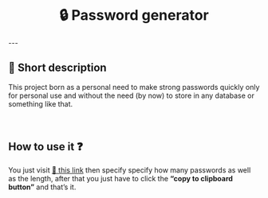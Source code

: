 <h1 align="center">🔒 Password generator</h1>
---  

## 📌 Short description  
This project born as a personal need to make strong passwords quickly only for personal use and without the need (by now) to store in any database or something like that.<br/><br/><br/>



## How to use it ❓  
You just visit <a href="https://tmorales.dev/gpwd/" target="_blank">🔗 this link</a> then specify specify how many passwords as well as the length, after that you just have to click the **“copy to clipboard button”** and that’s it.   